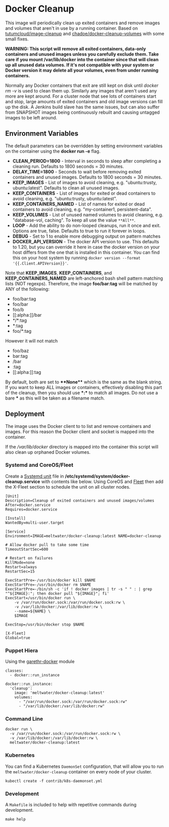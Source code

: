 # Docker Cleanup
This image will periodically clean up exited containers and remove images and volumes that aren't in use by a
running container. Based on [tutumcloud/image-cleanup](https://github.com/tutumcloud/image-cleanup) and
[chadoe/docker-cleanup-volumes](https://github.com/chadoe/docker-cleanup-volumes) with some small fixes.

**WARNING: This script will remove all exited containers, data-only containers and unused images unless you 
carefully exclude them. Take care if you mount /var/lib/docker into the container since that will clean 
up all unused data volumes. If it's not compatible with your system or Docker version it may delete 
all your volumes, even from under running containers.**

Normally any Docker containers that exit are still kept on disk until *docker rm -v* is used to clean
them up. Similarly any images that aren't used any more are kept around. For a cluster node that see
lots of containers start and stop, large amounts of exited containers and old image versions can fill
up the disk. A Jenkins build slave has the same issues, but can also suffer from SNAPSHOT images being
continuously rebuilt and causing untagged <none> images to be left around.

## Environment Variables
The default parameters can be overridden by setting environment variables on the container using the **docker run -e** flag.

 * **CLEAN_PERIOD=1800** - Interval in seconds to sleep after completing a cleaning run. Defaults to 1800 seconds = 30 minutes.
 * **DELAY_TIME=1800** - Seconds to wait before removing exited containers and unused images. Defaults to 1800 seconds = 30 minutes.
 * **KEEP_IMAGES** - List of images to avoid cleaning, e.g. "ubuntu:trusty, ubuntu:latest". Defaults to clean all unused images.
 * **KEEP_CONTAINERS** - List of images for exited or dead containers to avoid cleaning, e.g. "ubuntu:trusty, ubuntu:latest".
 * **KEEP_CONTAINERS_NAMED** - List of names for exited or dead containers to avoid cleaning, e.g. "my-container1, persistent-data".
 * **KEEP_VOLUMES** - List of unused named volumes to avoid cleaning, e.g. "database-vol, caching". To keep all use the value `**All**`.
 * **LOOP** - Add the ability to do non-looped cleanups, run it once and exit. Options are true, false. Defaults to true to run it forever in loops.
 * **DEBUG** - Set to 1 to enable more debugging output on pattern matches
 * **DOCKER_API_VERSION** - The docker API version to use. This defaults to 1.20, but you can override it here in case the docker version on your host differs from the one that is installed in this container. You can find this on your host system by running `docker version --format '{{.Client.APIVersion}}'`.

Note that **KEEP_IMAGES**, **KEEP_CONTAINERS**, and **KEEP_CONTAINERS_NAMED** are left-anchored bash shell pattern matching lists (NOT regexps).  Therefore, the image **foo/bar:tag** will be matched by ANY of the following:

 * foo/bar:tag
 * foo/bar
 * foo/b
 * [[:alpha:]]/bar
 * \*/\*:tag
 * \*:tag
 * foo/\*:tag

However it will not match

 * foo/baz
 * bar:tag
 * /bar
 * :tag
 * [[:alpha:]]:tag

By default, both are set to **\*\*None\*\*** which is the same as the blank string.  If you want to keep ALL images or containers, effectively disabling this 
part of the cleanup, then you should use **\*:\*** to match all images.  Do not 
use a bare **\*** as this will be taken as a filename match.

## Deployment
The image uses the Docker client to to list and remove containers and images. For this reason the Docker client and socket is mapped into the container.

If the */var/lib/docker* directory is mapped into the container this script will also clean up orphaned Docker volumes.

### Systemd and CoreOS/Fleet

Create a [Systemd unit](http://www.freedesktop.org/software/systemd/man/systemd.unit.html) file
in **/etc/systemd/system/docker-cleanup.service** with contents like below. Using CoreOS and
[Fleet](https://coreos.com/docs/launching-containers/launching/fleet-unit-files/) then
add the X-Fleet section to schedule the unit on all cluster nodes.

```
[Unit]
Description=Cleanup of exited containers and unused images/volumes
After=docker.service
Requires=docker.service

[Install]
WantedBy=multi-user.target

[Service]
Environment=IMAGE=meltwater/docker-cleanup:latest NAME=docker-cleanup

# Allow docker pull to take some time
TimeoutStartSec=600

# Restart on failures
KillMode=none
Restart=always
RestartSec=15

ExecStartPre=-/usr/bin/docker kill $NAME
ExecStartPre=-/usr/bin/docker rm $NAME
ExecStartPre=-/bin/sh -c 'if ! docker images | tr -s " " : | grep "^${IMAGE}:"; then docker pull "${IMAGE}"; fi'
ExecStart=/usr/bin/docker run \
    -v /var/run/docker.sock:/var/run/docker.sock:rw \
    -v /var/lib/docker:/var/lib/docker:rw \
    --name=${NAME} \
    $IMAGE

ExecStop=/usr/bin/docker stop $NAME

[X-Fleet]
Global=true
```



### Puppet Hiera

Using the [garethr-docker](https://github.com/garethr/garethr-docker) module

```
classes:
  - docker::run_instance

docker::run_instance:
  'cleanup':
    image: 'meltwater/docker-cleanup:latest'
    volumes:
      - "/var/run/docker.sock:/var/run/docker.sock:rw"
      - "/var/lib/docker:/var/lib/docker:rw"
```

### Command Line
```
docker run \
  -v /var/run/docker.sock:/var/run/docker.sock:rw \
  -v /var/lib/docker:/var/lib/docker:rw \
  meltwater/docker-cleanup:latest
```

### Kubernetes

You can find a Kubernetes `DaemonSet` configuration, that will allow you to run the `meltwater/docker-cleanup` container on every node of your cluster.

```
kubectl create -f contrib/k8s-daemonset.yml
```

### Development

A ``Makefile`` is included to help with repetitive commands during development.

```
make help
```
